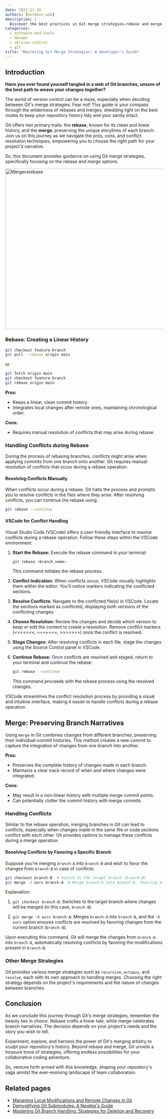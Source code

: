 ```yaml
---
date: 2023-11-28
authors: [hermann-web]
description: |
  Discover the best practices in Git merge strategies—rebase and merge. Navigate the maze of version control to maintain a pristine repository history, perfect for developers entering collaborative coding environments.
categories:
  - software-and-tools
  - devops
  - version-control
  - git
title: "Mastering Git Merge Strategies: A Developer's Guide"
---
```



## Introduction

__Have you ever found yourself tangled in a web of Git branches, unsure of the best path to weave your changes together?__

The world of version control can be a maze, especially when deciding between Git's merge strategies. Fear not! This guide is your compass through the wilderness of rebases and merges, shedding light on the best routes to keep your repository history tidy and your sanity intact.

Git offers two primary trails: the __rebase__, known for its clean and linear history, and the __merge__, preserving the unique storylines of each branch. Join us on this journey as we navigate the pros, cons, and conflict resolution techniques, empowering you to choose the right path for your project's narrative.

So, this document provides guidance on using Git merge strategies, specifically focusing on the rebase and merge options.

<a title="Renatasds, CC BY-SA 4.0 &lt;https://creativecommons.org/licenses/by-sa/4.0&gt;, via Wikimedia Commons" href="https://commons.wikimedia.org/wiki/File:Mergevsrebase.png"><img width="512" alt="Mergevsrebase" src="https://upload.wikimedia.org/wikipedia/commons/f/fe/Mergevsrebase.png"></a>


<!-- more -->

### Rebase: Creating a Linear History

```bash
git checkout feature-branch
git pull --rebase origin main
```
or
```bash
git fetch origin main 
git checkout feature-branch
git rebase origin main 
```

**Pros:**
- Keeps a linear, clean commit history.
- Integrates local changes after remote ones, maintaining chronological order.

**Cons:**
- Requires manual resolution of conflicts that may arise during rebase.

### Handling Conflicts during Rebase

During the process of rebasing branches, conflicts might arise when applying commits from one branch onto another. Git requires manual resolution of conflicts that occur during a rebase operation.

#### Resolving Conflicts Manually

When conflicts occur during a rebase, Git halts the process and prompts you to resolve conflicts in the files where they arise. After resolving conflicts, you can continue the rebase using:

```bash
git rebase --continue
```

#### VSCode for Conflict Handling

Visual Studio Code (VSCode) offers a user-friendly interface to resolve conflicts during a rebase operation. Follow these steps within the VSCode environment:

1. **Start the Rebase:** Execute the rebase command in your terminal:
   ```bash
   git rebase <branch_name>
   ```
   This command initiates the rebase process.

2. **Conflict Indication:** When conflicts occur, VSCode visually highlights them within the editor. You'll notice markers indicating the conflicted sections.

3. **Resolve Conflicts:** Navigate to the conflicted file(s) in VSCode. Locate the sections marked as conflicted, displaying both versions of the conflicting changes. 

4. **Choose Resolution:** Review the changes and decide which version to keep or edit the content to create a resolution. Remove conflict markers (<<<<<<<, =======, >>>>>>>) once the conflict is resolved.

5. **Stage Changes:** After resolving conflicts in each file, stage the changes using the Source Control panel in VSCode.

6. **Continue Rebase:** Once conflicts are resolved and staged, return to your terminal and continue the rebase:
   ```bash
   git rebase --continue
   ```
   This command proceeds with the rebase process using the resolved changes.

VSCode streamlines the conflict resolution process by providing a visual and intuitive interface, making it easier to handle conflicts during a rebase operation.


## Merge: Preserving Branch Narratives

Using `merge` in Git combines changes from different branches, preserving their individual commit histories. This method creates a new commit to capture the integration of changes from one branch into another. 

**Pros:**
- Preserves the complete history of changes made in each branch.
- Maintains a clear track record of when and where changes were integrated.

**Cons:**
- May result in a non-linear history with multiple merge commit points.
- Can potentially clutter the commit history with merge commits.

### Handling Conflicts

Similar to the rebase operation, merging branches in Git can lead to conflicts, especially when changes made in the same file or code sections conflict with each other. Git provides options to manage these conflicts during a merge operation.

#### Resolving Conflicts by Favoring a Specific Branch

Suppose you're merging `branch-A` into `branch-B` and wish to favor the changes from `branch-B` in case of conflicts:

```bash
git checkout branch-B  # Switch to the target branch (branch-B)
git merge -X ours branch-A  # Merge branch-A into branch-B, favoring branch-B changes in conflicts
```

Explanation:

1. `git checkout branch-B`: Switches to the target branch where changes will be merged (in this case, `branch-B`).

2. `git merge -X ours branch-A`: Merges `branch-A` into `branch-B`, and the `-X ours` option ensures conflicts are resolved by favoring changes from the current branch (`branch-B`).

Upon executing this command, Git will merge the changes from `branch-A` into `branch-B`, automatically resolving conflicts by favoring the modifications present in `branch-B`.

### Other Merge Strategies

Git provides various merge strategies such as `recursive`, `octopus`, and `resolve`, each with its own approach to handling merges. Choosing the right strategy depends on the project's requirements and the nature of changes between branches.

## Conclusion
As we conclude this journey through Git's merge strategies, remember the beauty lies in choice. Rebase crafts a linear tale, while merge celebrates branch narratives. The decision depends on your project's needs and the story you wish to tell.

Experiment, explore, and harness the power of Git's merging artistry to sculpt your repository's history. Beyond rebase and merge, Git unveils a treasure trove of strategies, offering endless possibilities for your collaborative coding adventure.

So, venture forth armed with this knowledge, shaping your repository's saga amidst the ever-evolving landscape of team collaboration.

## Related pages

- [Managing Local Modifications and Remote Changes in Git](./pull-changes-with-conflicts.md)
- [Demystifying Git Submodules: A Newbie's Guide](./git-submodules.md)
- [Mastering Git Branch Handling: Strategies for Deletion and Recovery](./handling-branch-deletion.md)
